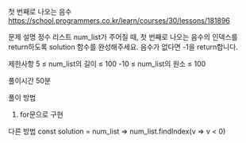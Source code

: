 첫 번째로 나오는 음수
https://school.programmers.co.kr/learn/courses/30/lessons/181896

문제 설명
정수 리스트 num_list가 주어질 때, 첫 번째로 나오는 음수의 인덱스를 return하도록 solution 함수를 완성해주세요. 음수가 없다면 -1을 return합니다.

제한사항
5 ≤ num_list의 길이 ≤ 100
-10 ≤ num_list의 원소 ≤ 100

풀이시간
50분

풀이 방법

1. for문으로 구현

다른 방법
const solution = num_list => num_list.findIndex(v => v < 0)
